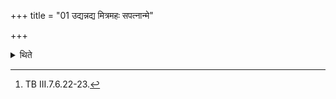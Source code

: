 +++
title = "01 उद्यन्नद्य मित्रमहः सपत्नान्मे"

+++

<details><summary>थिते</summary>

1. And with udyannadya mitramahaḥ...[^1] (the sacrificer stands praising) (Aditya) (sun).  


[^1]: TB III.7.6.22-23.
</details>
